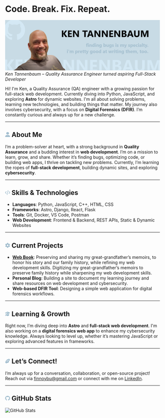 # Code. Break. Fix. Repeat.
![Banner image: Ken Tannenbaum - finding bugs is my specialty. i'm pretty good at writing them, too.](https://raw.githubusercontent.com/finnoybu/finnoybu/master/gh-profile-header.png)  
*Ken Tannenbaum – Quality Assurance Engineer turned aspiring Full-Stack Developer*  

Hi! I'm Ken, a Quality Assurance (QA) engineer with a growing passion for full-stack web development. Currently diving into Python, JavaScript, and exploring **Astro** for dynamic websites. I'm all about solving problems, learning new technologies, and building things that matter. My journey also involves cybersecurity, with a focus on **Digital Forensics (DFIR)**. I’m constantly curious and always up for a new challenge.

---

## <img src="https://raw.githubusercontent.com/finnoybu/finnoybu/master/svg/user.svg" width="16" height="16" /> **About Me**

I’m a problem-solver at heart, with a strong background in **Quality Assurance** and a budding interest in **web development**. I’m on a mission to learn, grow, and share. Whether it’s finding bugs, optimizing code, or building web apps, I thrive on tackling new problems. Currently, I’m learning the ropes of **full-stack development**, building dynamic sites, and exploring **cybersecurity**.

---

## <img src="./svg/code.svg" width="16" height="16" /> **Skills & Technologies**

- **Languages**: Python, JavaScript, C++, HTML, CSS
- **Frameworks**: Astro, Django, React, Flask
- **Tools**: Git, Docker, VS Code, Postman
- **Web Development**: Frontend & Backend, REST APIs, Static & Dynamic Websites

---
## <img src="./svg/gear.svg" width="16" height="16" /> **Current Projects**

- **[Web Book](https://github.com/Finnoybu/memoirs)**: Preserving and sharing my great-grandfather’s memoirs, to honor his story and our family history, while refining my web development skills.
Digitizing my great-grandfather’s memoirs to preserve family history while sharpening my web development skills.
- **Personal Blog**: Building a site to document my learning journey and share resources on web development and cybersecurity.
- **Web-based DFIR Tool**: Designing a simple web application for digital forensics workflows.

---

## <img src="./svg/graduation-cap.svg" width="16" height="16" /> **Learning & Growth**

Right now, I’m diving deep into **Astro** and **full-stack web development**. I'm also working on a **digital forensics web app** to enhance my cybersecurity knowledge. Always looking to level up, whether it’s mastering JavaScript or exploring advanced features in frameworks.

---

## <img src="./svg/handshake.svg" width="16" height="16" /> **Let’s Connect!**

I’m always up for a conversation, collaboration, or open-source project! Reach out via [finnoybu@gmail.com](mailto:finnoybu@gmail.com) or connect with me on [LinkedIn](https://www.linkedin.com/in/ktannenbaum).

---

## <img src="./svg/github.svg" width="16" height="16" /> **GitHub Stats**

![GitHub Stats](https://github-readme-stats.vercel.app/api?username=finnoybu&count_private=true&show_icons=true)
